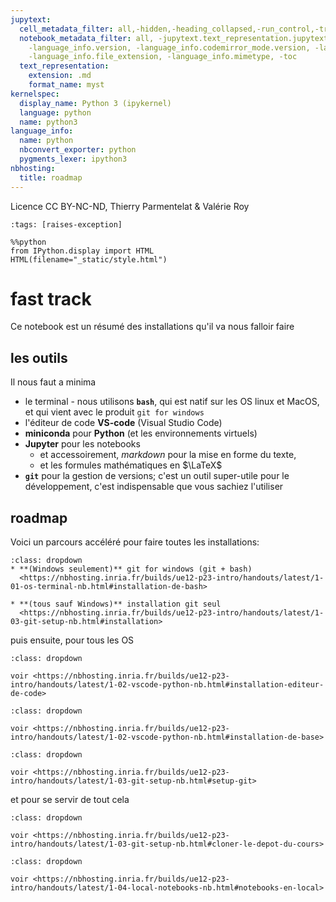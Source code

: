 ```yaml
---
jupytext:
  cell_metadata_filter: all,-hidden,-heading_collapsed,-run_control,-trusted
  notebook_metadata_filter: all, -jupytext.text_representation.jupytext_version, -jupytext.text_representation.format_version,
    -language_info.version, -language_info.codemirror_mode.version, -language_info.codemirror_mode,
    -language_info.file_extension, -language_info.mimetype, -toc
  text_representation:
    extension: .md
    format_name: myst
kernelspec:
  display_name: Python 3 (ipykernel)
  language: python
  name: python3
language_info:
  name: python
  nbconvert_exporter: python
  pygments_lexer: ipython3
nbhosting:
  title: roadmap
---
```


Licence CC BY-NC-ND, Thierry Parmentelat & Valérie Roy

```{code-cell} ipython3
:tags: [raises-exception]

%%python
from IPython.display import HTML
HTML(filename="_static/style.html")
```

# fast track

Ce notebook est un résumé des installations qu'il va nous falloir faire

## les outils

Il nous faut a minima

* le terminal - nous utilisons **`bash`**, qui est natif sur les OS linux et MacOS, et qui vient avec le produit `git for windows`
* l'éditeur de code **VS-code** (Visual Studio Code)
* **miniconda** pour **Python** (et les environnements virtuels)
* **Jupyter** pour les notebooks
  * et accessoirement, *markdown* pour la mise en forme du texte,
  * et les formules mathématiques en $\LaTeX$
* **`git`** pour la gestion de versions; c'est un outil super-utile pour le développement, c'est indispensable que vous sachiez l'utiliser

## roadmap

Voici un parcours accéléré pour faire toutes les installations:

```{admonition} installation de git
:class: dropdown
* **(Windows seulement)** git for windows (git + bash)
  <https://nbhosting.inria.fr/builds/ue12-p23-intro/handouts/latest/1-01-os-terminal-nb.html#installation-de-bash>

* **(tous sauf Windows)** installation git seul
  <https://nbhosting.inria.fr/builds/ue12-p23-intro/handouts/latest/1-03-git-setup-nb.html#installation>
```

puis ensuite, pour tous les OS

```{admonition} installation de vs-code
:class: dropdown

voir <https://nbhosting.inria.fr/builds/ue12-p23-intro/handouts/latest/1-02-vscode-python-nb.html#installation-editeur-de-code>
```

```{admonition} installation de miniconda
:class: dropdown

voir <https://nbhosting.inria.fr/builds/ue12-p23-intro/handouts/latest/1-02-vscode-python-nb.html#installation-de-base>
```

```{admonition} configuration git
:class: dropdown

voir <https://nbhosting.inria.fr/builds/ue12-p23-intro/handouts/latest/1-03-git-setup-nb.html#setup-git>
```

et pour se servir de tout cela

```{admonition} cloner le dépôt du cours
:class: dropdown

voir <https://nbhosting.inria.fr/builds/ue12-p23-intro/handouts/latest/1-03-git-setup-nb.html#cloner-le-depot-du-cours>
```

```{admonition} ouvrir les notebooks sur votre ordi
:class: dropdown

voir <https://nbhosting.inria.fr/builds/ue12-p23-intro/handouts/latest/1-04-local-notebooks-nb.html#notebooks-en-local>
```


